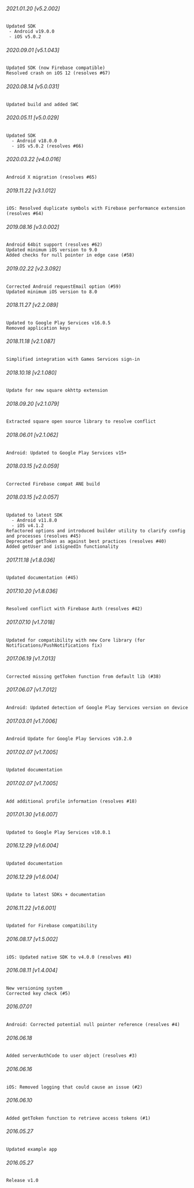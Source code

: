

###### 2021.01.20 [v5.2.002]

```
Updated SDK
 - Android v19.0.0
 - iOS v5.0.2
```


###### 2020.09.01 [v5.1.043]

```
Updated SDK (now Firebase compatible)
Resolved crash on iOS 12 (resolves #67)
```


###### 2020.08.14 [v5.0.031]

```
Updated build and added SWC
```


###### 2020.05.11 [v5.0.029]

```
Updated SDK
  - Android v18.0.0
  - iOS v5.0.2 (resolves #66)
```


###### 2020.03.22 [v4.0.016]

```
Android X migration (resolves #65)
```


###### 2019.11.22 [v3.1.012]

```
iOS: Resolved duplicate symbols with Firebase performance extension (resolves #64)
```


###### 2019.08.16 [v3.0.002]

```
Android 64bit support (resolves #62)
Updated minimum iOS version to 9.0 
Added checks for null pointer in edge case (#58)
```


###### 2019.02.22 [v2.3.092]

```
Corrected Android requestEmail option (#59)
Updated minimum iOS version to 8.0
```


###### 2018.11.27 [v2.2.089]

```
Updated to Google Play Services v16.0.5 
Removed application keys 
```


###### 2018.11.18 [v2.1.087]

```
Simplified integration with Games Services sign-in
```


###### 2018.10.18 [v2.1.080]

```
Update for new square okhttp extension
```


###### 2018.09.20 [v2.1.079]

```
Extracted square open source library to resolve conflict
```


###### 2018.06.01 [v2.1.062]

```
Android: Updated to Google Play Services v15+
```


###### 2018.03.15 [v2.0.059]

```
Corrected Firebase compat ANE build
```


###### 2018.03.15 [v2.0.057]

```
Updated to latest SDK
  - Android v11.8.0 
  - iOS v4.1.2
Refactored options and introduced builder utility to clarify config and processes (resolves #45)
Deprecated getToken as against best practices (resolves #40)
Added getUser and isSignedIn functionality
```


###### 2017.11.18 [v1.8.036]

```
Updated documentation (#45)
```


###### 2017.10.20 [v1.8.036]

```
Resolved conflict with Firebase Auth (resolves #42)
```


###### 2017.07.10 [v1.7.018]

```
Updated for compatibility with new Core library (for Notifications/PushNotifications fix)
```


###### 2017.06.19 [v1.7.013]

```
Corrected missing getToken function from default lib (#38)
```


###### 2017.06.07 [v1.7.012]

```
Android: Updated detection of Google Play Services version on device
```


###### 2017.03.01 [v1.7.006]

```
Android Update for Google Play Services v10.2.0
```


###### 2017.02.07 [v1.7.005]

```
Updated documentation
```


###### 2017.02.07 [v1.7.005]

```
Add additional profile information (resolves #18)
```


###### 2017.01.30 [v1.6.007]

```
Updated to Google Play Services v10.0.1
```


###### 2016.12.29 [v1.6.004]

```
Updated documentation
```


###### 2016.12.29 [v1.6.004]

```
Update to latest SDKs + documentation
```


###### 2016.11.22 [v1.6.001]

```
Updated for Firebase compatibility
```


###### 2016.08.17 [v1.5.002]

```
iOS: Updated native SDK to v4.0.0 (resolves #8)
```


###### 2016.08.11 [v1.4.004]

```
New versioning system
Corrected key check (#5)
```


######  2016.07.01

```
Android: Corrected potential null pointer reference (resolves #4)
```


######  2016.06.18

```
Added serverAuthCode to user object (resolves #3)
```


######  2016.06.16

```
iOS: Removed logging that could cause an issue (#2)
```


###### 2016.06.10

```
Added getToken function to retrieve access tokens (#1)
```


###### 2016.05.27

```
Updated example app
```


###### 2016.05.27

```
Release v1.0
```
